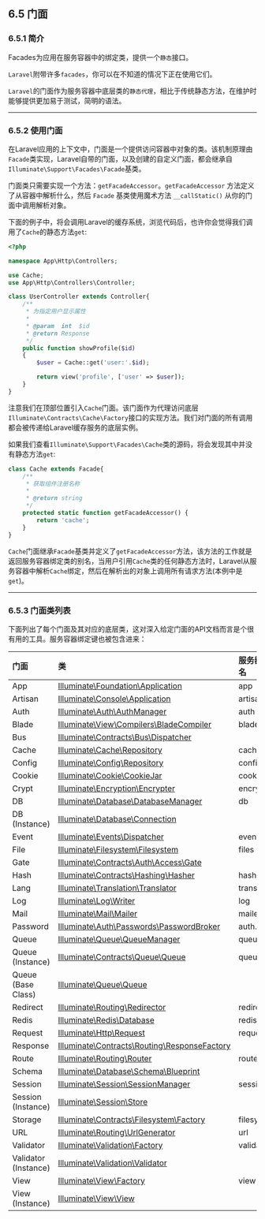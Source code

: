 ## 6.5 门面

### 6.5.1 简介

Facades为应用在服务容器中的绑定类，提供一个`静态`接口。

`Laravel`附带许多`facades`，你可以在不知道的情况下正在使用它们。

`Laravel`的门面作为服务容器中底层类的`静态代理`，相比于传统静态方法，在维护时能够提供更加易于测试，简明的语法。

----

### 6.5.2 使用门面

在Laravel应用的上下文中，门面是一个提供访问容器中对象的类。该机制原理由`Facade`类实现，Laravel自带的门面，以及创建的自定义门面，都会继承自`Illuminate\Support\Facades\Facade`基类。

门面类只需要实现一个方法：`getFacadeAccessor`。`getFacadeAccessor` 方法定义了从容器中解析什么，然后 `Facade` 基类使用魔术方法 `__callStatic()` 从你的门面中调用解析对象。

下面的例子中，将会调用Laravel的缓存系统，浏览代码后，也许你会觉得我们调用了`Cache`的静态方法`get`:

```php
<?php

namespace App\Http\Controllers;

use Cache;
use App\Http\Controllers\Controller;

class UserController extends Controller{
    /**
     * 为指定用户显示属性
     *
     * @param  int  $id
     * @return Response
     */
    public function showProfile($id)
    {
        $user = Cache::get('user:'.$id);

        return view('profile', ['user' => $user]);
    }
}
```
注意我们在顶部位置引入`Cache`门面。该门面作为代理访问底层`Illuminate\Contracts\Cache\Factory`接口的实现方法。我们对门面的所有调用都会被传递给Laravel缓存服务的底层实例。

如果我们查看`Illuminate\Support\Facades\Cache`类的源码，将会发现其中并没有静态方法`get`:

```php
class Cache extends Facade{
    /**
     * 获取组件注册名称
     *
     * @return string
     */
    protected static function getFacadeAccessor() { 
        return 'cache'; 
    }
}
```
`Cache`门面继承`Facade`基类并定义了`getFacadeAccessor`方法，该方法的工作就是返回服务容器绑定类的别名，当用户引用`Cache`类的任何静态方法时，Laravel从服务容器中解析`Cache`绑定，然后在解析出的对象上调用所有请求方法(本例中是`get`)。

----

### 6.5.3 门面类列表

下面列出了每个门面及其对应的底层类，这对深入给定门面的API文档而言是个很有用的工具。服务容器绑定键也被包含进来：

|门面|类|服务器绑定别名|
|:----|:----|:----|
|App|[Illuminate\Foundation\Application](https://laravel.com/api/5.2/Illuminate/Foundation/Application.html)|app|
|Artisan|[Illuminate\Console\Application](https://laravel.com/api/5.2/Illuminate/Contracts/Console/Kernel.html)|artisan|
|Auth|[Illuminate\Auth\AuthManager](https://laravel.com/api/5.2/Illuminate/Auth/AuthManager.html)|auth|
|Blade|[Illuminate\View\Compilers\BladeCompiler](https://laravel.com/api/5.2/Illuminate/View/Compilers/BladeCompiler.html)|	blade.compiler|
|Bus|[Illuminate\Contracts\Bus\Dispatcher](https://laravel.com/api/5.2/Illuminate/Contracts/Bus/Dispatcher.html)||
|Cache|	[Illuminate\Cache\Repository](https://laravel.com/api/5.2/Illuminate/Cache/Repository.html)|cache|
|Config|[Illuminate\Config\Repository](https://laravel.com/api/5.2/Illuminate/Config/Repository.html)|config|
|Cookie|[Illuminate\Cookie\CookieJar](https://laravel.com/api/5.2/Illuminate/Cookie/CookieJar.html)|cookie|
|Crypt|[Illuminate\Encryption\Encrypter](https://laravel.com/api/5.2/Illuminate/Encryption/Encrypter.html)|encrypter|
|DB|[Illuminate\Database\DatabaseManager](https://laravel.com/api/5.2/Illuminate/Database/DatabaseManager.html)|db|
|DB (Instance)|[Illuminate\Database\Connection](https://laravel.com/api/5.2/Illuminate/Database/Connection.html)||
|Event|[Illuminate\Events\Dispatcher](https://laravel.com/api/5.2/Illuminate/Events/Dispatcher.html)|events|
|File|[Illuminate\Filesystem\Filesystem](https://laravel.com/api/5.2/Illuminate/Filesystem/Filesystem.html)|files|
|Gate|[Illuminate\Contracts\Auth\Access\Gate](https://laravel.com/api/5.1/Illuminate/Contracts/Auth/Access/Gate.html)||
|Hash|[Illuminate\Contracts\Hashing\Hasher](http://laravel.com/api/5.2/Illuminate/Contracts/Hashing/Hasher.html)|hash|
|Lang|[Illuminate\Translation\Translator](https://laravel.com/api/5.2/Illuminate/Translation/Translator.html)|translator|
|Log|[Illuminate\Log\Writer](https://laravel.com/api/5.2/Illuminate/Log/Writer.html)|log|
|Mail|[Illuminate\Mail\Mailer](https://laravel.com/api/5.2/Illuminate/Mail/Mailer.html)|mailer|
|Password|[Illuminate\Auth\Passwords\PasswordBroker](https://laravel.com/api/5.2/Illuminate/Auth/Passwords/PasswordBroker.html)|auth.password|
|Queue|[Illuminate\Queue\QueueManager](https://laravel.com/api/5.2/Illuminate/Queue/QueueManager.html)|queue|
|Queue (Instance)|	[Illuminate\Contracts\Queue\Queue](https://laravel.com/api/5.2/Illuminate/Contracts/Queue/Queue.html)|queue|
|Queue (Base Class)|[Illuminate\Queue\Queue](http://laravel.com/api/5.2/Illuminate/Queue/Queue.html)||
|Redirect|[Illuminate\Routing\Redirector](https://laravel.com/api/5.2/Illuminate/Routing/Redirector.html)|redirect|
|Redis|[Illuminate\Redis\Database](https://laravel.com/api/5.2/Illuminate/Redis/Database.html)|	redis|
|Request|[Illuminate\Http\Request](https://laravel.com/api/5.2/Illuminate/Http/Request.html)|	request|
|Response|[Illuminate\Contracts\Routing\ResponseFactory](https://laravel.com/api/5.2/Illuminate/Contracts/Routing/ResponseFactory.html)||
|Route|[Illuminate\Routing\Router](https://laravel.com/api/5.2/Illuminate/Routing/Router.html)|router|
|Schema|	[Illuminate\Database\Schema\Blueprint](https://laravel.com/api/5.2/Illuminate/Database/Schema/Blueprint.html)||
|Session|	[Illuminate\Session\SessionManager](https://laravel.com/api/5.2/Illuminate/Session/SessionManager.html)|session|
|Session (Instance)|[Illuminate\Session\Store](https://laravel.com/api/5.2/Illuminate/Session/Store.html)||
|Storage|[Illuminate\Contracts\Filesystem\Factory](https://laravel.com/api/5.2/Illuminate/Contracts/Filesystem/Factory.html)|filesystem|
|URL|	[Illuminate\Routing\UrlGenerator](https://laravel.com/api/5.2/Illuminate/Routing/UrlGenerator.html)|url|
|Validator|[Illuminate\Validation\Factory](https://laravel.com/api/5.2/Illuminate/Validation/Factory.html)|validator|
|Validator (Instance)|[Illuminate\Validation\Validator](https://laravel.com/api/5.2/Illuminate/Validation/Validator.html)||
|View|[Illuminate\View\Factory](https://laravel.com/api/5.2/Illuminate/View/Factory.html)|	view|
|View (Instance)|[Illuminate\View\View](https://laravel.com/api/5.2/Illuminate/View/View.html)||